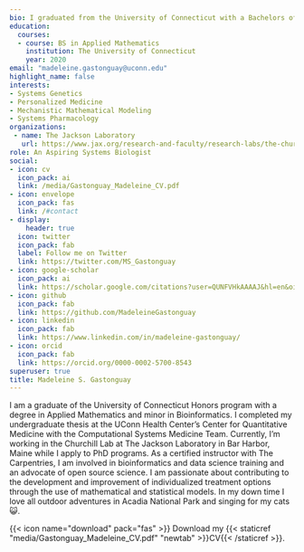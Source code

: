 ```yaml
---
bio: I graduated from the University of Connecticut with a Bachelors of Science in Applied Mathematics. I am passionate about computational systems biology research because I love building models with such a fascinating and impactful application. 
education:
  courses:
  - course: BS in Applied Mathematics
    institution: The University of Connecticut
    year: 2020
email: "madeleine.gastonguay@uconn.edu"
highlight_name: false
interests:
- Systems Genetics
- Personalized Medicine
- Mechanistic Mathematical Modeling
- Systems Pharmacology
organizations:
 - name: The Jackson Laboratory
   url: https://www.jax.org/research-and-faculty/research-labs/the-churchill-lab/
role: An Aspiring Systems Biologist
social:
- icon: cv
  icon_pack: ai
  link: /media/Gastonguay_Madeleine_CV.pdf
- icon: envelope
  icon_pack: fas
  link: /#contact
- display:
    header: true
  icon: twitter
  icon_pack: fab
  label: Follow me on Twitter
  link: https://twitter.com/MS_Gastonguay
- icon: google-scholar
  icon_pack: ai
  link: https://scholar.google.com/citations?user=QUNFVHkAAAAJ&hl=en&oi=ao
- icon: github
  icon_pack: fab
  link: https://github.com/MadeleineGastonguay
- icon: linkedin
  icon_pack: fab
  link: https://www.linkedin.com/in/madeleine-gastonguay/
- icon: orcid
  icon_pack: fab
  link: https://orcid.org/0000-0002-5700-8543
superuser: true
title: Madeleine S. Gastonguay
---
```


I am a graduate of the University of Connecticut Honors program with a degree in Applied Mathematics and minor in Bioinformatics. I completed my undergraduate thesis at the UConn Health Center’s Center for Quantitative Medicine with the Computational Systems Medicine Team. Currently, I’m working in the Churchill Lab at The Jackson Laboratory in Bar Harbor, Maine while I apply to PhD programs. As a certified instructor with The Carpentries, I am involved in bioinformatics and data science training and an advocate of open source science. I am passionate about contributing to the development and improvement of individualized treatment options through the use of mathematical and statistical models. In my down time I love all outdoor adventures in Acadia National Park and singing for my cats :smiley_cat:.

{{< icon name="download" pack="fas" >}} Download my {{< staticref "media/Gastonguay_Madeleine_CV.pdf" "newtab" >}}CV{{< /staticref >}}.
